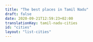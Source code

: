 ```yaml
---
title: "The best places in Tamil Nadu"
draft: false
date: 2020-09-21T12:59:23+02:00
translationKey: tamil-nadu-cities
id: "cities"
layout: "list-cities"
---
```

